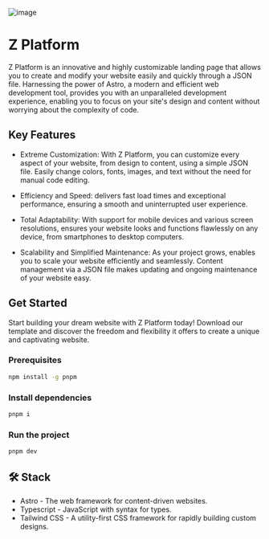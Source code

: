 ![image](https://github.com/julioquiroga/ZPlatform)




# Z Platform

Z Platform is an innovative and highly customizable landing page that allows you to create and modify your website easily and quickly through a JSON file. Harnessing the power of Astro, a modern and efficient web development tool, provides you with an unparalleled development experience, enabling you to focus on your site's design and content without worrying about the complexity of code.

## Key Features

- Extreme Customization: With Z Platform, you can customize every aspect of your website, from design to content, using a simple JSON file. Easily change colors, fonts, images, and text without the need for manual code editing.

- Efficiency and Speed: delivers fast load times and exceptional performance, ensuring a smooth and uninterrupted user experience.

- Total Adaptability: With support for mobile devices and various screen resolutions, ensures your website looks and functions flawlessly on any device, from smartphones to desktop computers.

- Scalability and Simplified Maintenance: As your project grows, enables you to scale your website efficiently and seamlessly. Content management via a JSON file makes updating and ongoing maintenance of your website easy.

## Get Started

Start building your dream website with Z Platform today! Download our template and discover the freedom and flexibility it offers to create a unique and captivating website.

### Prerequisites

```sh
npm install -g pnpm
```

### Install dependencies

```sh
pnpm i
```

### Run the project

```sh
pnpm dev
```

## 🛠️ Stack
- Astro - The web framework for content-driven websites.
- Typescript - JavaScript with syntax for types.
- Tailwind CSS - A utility-first CSS framework for rapidly building custom designs.
